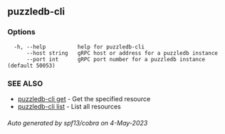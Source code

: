 ## puzzledb-cli



### Options

```
  -h, --help          help for puzzledb-cli
      --host string   gRPC host or address for a puzzledb instance
      --port int      gRPC port number for a puzzledb instance (default 50053)
```

### SEE ALSO

* [puzzledb-cli get](puzzledb-cli_get.md)	 - Get the specified resource
* [puzzledb-cli list](puzzledb-cli_list.md)	 - List all resources

###### Auto generated by spf13/cobra on 4-May-2023
